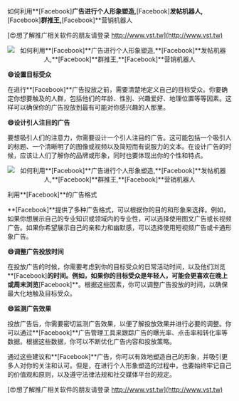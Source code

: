 如何利用**[Facebook]**广告进行个人形象塑造,**[Facebook]**发帖机器人,**[Facebook]**群推王,**[Facebook]**营销机器人

[😍想了解推广相关软件的朋友请登录 http://www.vst.tw](http://www.vst.tw)

 <center><img src="https://vst.tw/MP4/tuiguang/png/5.png" alt="如何利用**[Facebook]**广告进行个人形象塑造,**[Facebook]**发帖机器人,**[Facebook]**群推王,**[Facebook]**营销机器人"></center>

**😄设置目标受众**

在进行**[Facebook]**广告投放之前，需要清楚地定义自己的目标受众。你要确定你想要触及的人群，包括他们的年龄、性别、兴趣爱好、地理位置等等因素。这样可以确保你的广告投放到最有可能对你感兴趣的人那里。

**😄设计引人注目的广告**

要想吸引人们的注意力，你需要设计一个引人注目的广告。这可能包括一个吸引人的标题、一个清晰明了的图像或视频以及简短而有说服力的文本。在设计广告的时候，应该让人们了解你的品牌或形象，同时也要体现出你的个性和特点。

 <center><img src="https://vst.tw/MP4/tuiguang/png/6.png" alt="如何利用**[Facebook]**广告进行个人形象塑造,**[Facebook]**发帖机器人,**[Facebook]**群推王,**[Facebook]**营销机器人"></center>

利用**[Facebook]**的广告格式

**[Facebook]**提供了多种广告格式，可以根据你的目的和形象来选择。例如，如果你想展示自己的专业知识或领域内的专业性，可以选择使用图文广告或长视频广告。如果你希望展示自己的亲和力和幽默感，可以选择使用短视频广告或卡通形象广告。

**😄调整广告投放时间**

在投放广告的时候，你需要考虑到你的目标受众的日常活动时间，以及他们浏览**[Facebook]**的时间。例如，如果你的目标受众是年轻人，可能会更喜欢在晚上或周末浏览**[Facebook]**。根据这些因素，你可以调整广告投放的时间，以确保最大化地触及目标受众。

**😄监测广告效果**

投放广告后，你需要密切监测广告效果，以便了解投放效果并进行必要的调整。你可以通过**[Facebook]**广告管理工具来跟踪广告的曝光率、点击率和转化率等数据。根据这些数据，你可以不断优化广告内容和投放策略。

通过这些建议和**[Facebook]**广告，你可以有效地塑造自己的形象，并吸引更多人对你的关注和认可。但是，在进行个人形象塑造的过程中，也要始终牢记自己的价值观和原则，以及遵守法律法规和社交媒体平台的规定。

[😍想了解推广相关软件的朋友请登录 http://www.vst.tw](http://www.vst.tw)




